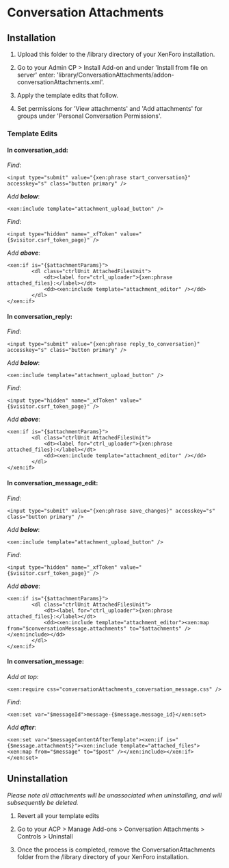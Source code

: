 Conversation Attachments
========================

Installation
------------

1. Upload this folder to the /library directory of your XenForo installation.

2. Go to your Admin CP > Install Add-on and under 'Install from file on server' enter:
'library/ConversationAttachments/addon-conversationAttachments.xml'.

3. Apply the template edits that follow.

4. Set permissions for 'View attachments' and 'Add attachments' for groups under 'Personal Conversation Permissions'.

### Template Edits

#### In conversation_add: 

_Find_:

	<input type="submit" value="{xen:phrase start_conversation}" accesskey="s" class="button primary" />

_Add **below**_:

	<xen:include template="attachment_upload_button" />

_Find_:

	<input type="hidden" name="_xfToken" value="{$visitor.csrf_token_page}" />

_Add **above**_:

	<xen:if is="{$attachmentParams}">
	 		<dl class="ctrlUnit AttachedFilesUnit">
				<dt><label for="ctrl_uploader">{xen:phrase attached_files}:</label></dt>
				<dd><xen:include template="attachment_editor" /></dd>
			</dl>
	</xen:if>

#### In conversation_reply:

_Find_:

	<input type="submit" value="{xen:phrase reply_to_conversation}" accesskey="s" class="button primary" />

_Add **below**_:

	<xen:include template="attachment_upload_button" />

*Find*:

	<input type="hidden" name="_xfToken" value="{$visitor.csrf_token_page}" />

_Add **above**_:

	<xen:if is="{$attachmentParams}">
	 		<dl class="ctrlUnit AttachedFilesUnit">
				<dt><label for="ctrl_uploader">{xen:phrase attached_files}:</label></dt>
				<dd><xen:include template="attachment_editor" /></dd>
			</dl>
	</xen:if>

#### In conversation\_message\_edit:

_Find_:

	<input type="submit" value="{xen:phrase save_changes}" accesskey="s" class="button primary" />

_Add **below**_:

	<xen:include template="attachment_upload_button" />

_Find_:

	<input type="hidden" name="_xfToken" value="{$visitor.csrf_token_page}" />

_Add **above**_:

	<xen:if is="{$attachmentParams}">
			<dl class="ctrlUnit AttachedFilesUnit">
				<dt><label for="ctrl_uploader">{xen:phrase attached_files}:</label></dt>
				<dd><xen:include template="attachment_editor"><xen:map from="$conversationMessage.attachments" to="$attachments" /></xen:include></dd>
			</dl>
	</xen:if>

#### In conversation_message:

_Add at top_:

	<xen:require css="conversationAttachments_conversation_message.css" />

_Find_:

	<xen:set var="$messageId">message-{$message.message_id}</xen:set>

_Add **after**_:

	<xen:set var="$messageContentAfterTemplate"><xen:if is="{$message.attachments}"><xen:include template="attached_files"><xen:map from="$message" to="$post" /></xen:include></xen:if></xen:set>


Uninstallation
--------------

_Please note all attachments will be unassociated when uninstalling, and will subsequently be deleted._

1. Revert all your template edits

2. Go to your ACP > Manage Add-ons > Conversation Attachments > Controls > Uninstall

3. Once the process is completed, remove the ConversationAttachments folder from the /library directory of your XenForo installation.
